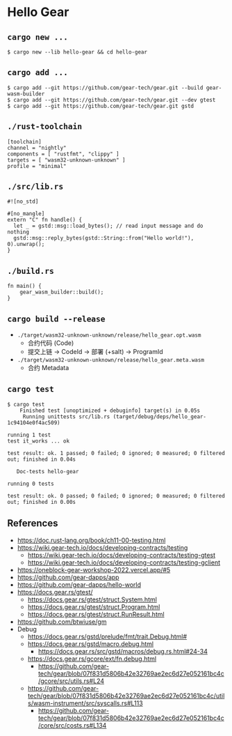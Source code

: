 # Hello Gear

## `cargo new ...`

```
$ cargo new --lib hello-gear && cd hello-gear
```

## `cargo add ...`

```
$ cargo add --git https://github.com/gear-tech/gear.git --build gear-wasm-builder
$ cargo add --git https://github.com/gear-tech/gear.git --dev gtest
$ cargo add --git https://github.com/gear-tech/gear.git gstd
```

## `./rust-toolchain`

```
[toolchain]
channel = "nightly"
components = [ "rustfmt", "clippy" ]
targets = [ "wasm32-unknown-unknown" ]
profile = "minimal"
```

## `./src/lib.rs`

```
#![no_std]

#[no_mangle]
extern "C" fn handle() {
  let _ = gstd::msg::load_bytes(); // read input message and do nothing 
  gstd::msg::reply_bytes(gstd::String::from("Hello world!"), 0).unwrap();
}
```

## `./build.rs`

```
fn main() {
    gear_wasm_builder::build();
}
```

## `cargo build --release`

- `./target/wasm32-unknown-unknown/release/hello_gear.opt.wasm`
  - 合约代码 (Code)
  - 提交上链 -> CodeId -> 部署 (+salt) -> ProgramId
- `./target/wasm32-unknown-unknown/release/hello_gear.meta.wasm`
  - 合约 Metadata

## `cargo test`

```
$ cargo test
    Finished test [unoptimized + debuginfo] target(s) in 0.05s
     Running unittests src/lib.rs (target/debug/deps/hello_gear-1c94104e0f4ac509)

running 1 test
test it_works ... ok

test result: ok. 1 passed; 0 failed; 0 ignored; 0 measured; 0 filtered out; finished in 0.04s

   Doc-tests hello-gear

running 0 tests

test result: ok. 0 passed; 0 failed; 0 ignored; 0 measured; 0 filtered out; finished in 0.00s
```

## References

- https://doc.rust-lang.org/book/ch11-00-testing.html
- https://wiki.gear-tech.io/docs/developing-contracts/testing
  - https://wiki.gear-tech.io/docs/developing-contracts/testing-gtest
  - https://wiki.gear-tech.io/docs/developing-contracts/testing-gclient
- https://oneblock-gear-workshop-2022.vercel.app/#5
- https://github.com/gear-dapps/app
- https://github.com/gear-dapps/hello-world
- https://docs.gear.rs/gtest/
  - https://docs.gear.rs/gtest/struct.System.html
  - https://docs.gear.rs/gtest/struct.Program.html
  - https://docs.gear.rs/gtest/struct.RunResult.html
- https://github.com/btwiuse/gm
- Debug
  - https://docs.gear.rs/gstd/prelude/fmt/trait.Debug.html#
  - https://docs.gear.rs/gstd/macro.debug.html
    - https://docs.gear.rs/src/gstd/macros/debug.rs.html#24-34
  - https://docs.gear.rs/gcore/ext/fn.debug.html
    - https://github.com/gear-tech/gear/blob/07f831d5806b42e32769ae2ec6d27e052161bc4c/gcore/src/utils.rs#L24
  - https://github.com/gear-tech/gear/blob/07f831d5806b42e32769ae2ec6d27e052161bc4c/utils/wasm-instrument/src/syscalls.rs#L113
    - https://github.com/gear-tech/gear/blob/07f831d5806b42e32769ae2ec6d27e052161bc4c/core/src/costs.rs#L134
